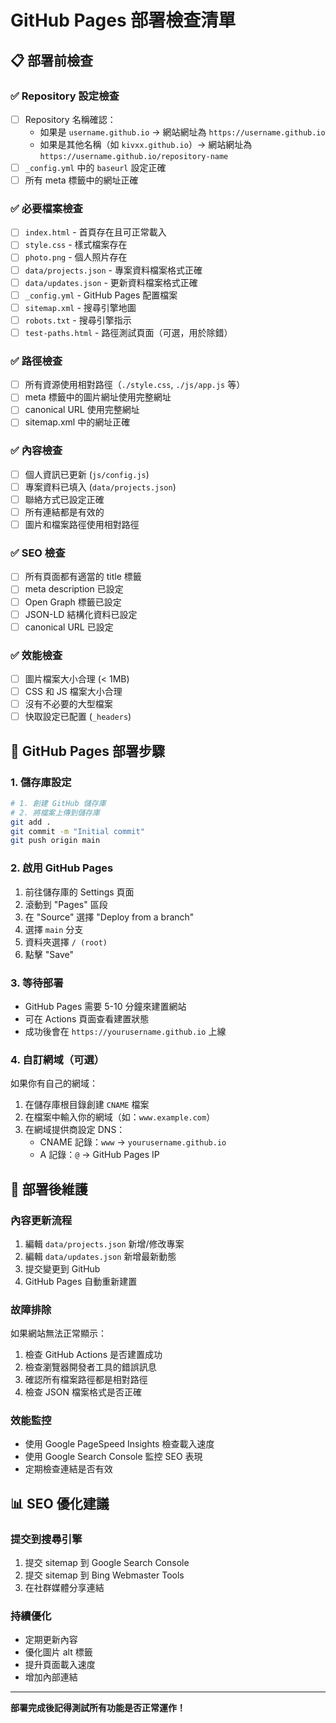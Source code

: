# GitHub Pages 部署檢查清單

## 📋 部署前檢查

### ✅ Repository 設定檢查
- [ ] Repository 名稱確認：
  - 如果是 `username.github.io` → 網站網址為 `https://username.github.io`
  - 如果是其他名稱（如 `kivxx.github.io`）→ 網站網址為 `https://username.github.io/repository-name`
- [ ] `_config.yml` 中的 `baseurl` 設定正確
- [ ] 所有 meta 標籤中的網址正確

### ✅ 必要檔案檢查
- [ ] `index.html` - 首頁存在且可正常載入
- [ ] `style.css` - 樣式檔案存在
- [ ] `photo.png` - 個人照片存在
- [ ] `data/projects.json` - 專案資料檔案格式正確
- [ ] `data/updates.json` - 更新資料檔案格式正確
- [ ] `_config.yml` - GitHub Pages 配置檔案
- [ ] `sitemap.xml` - 搜尋引擎地圖
- [ ] `robots.txt` - 搜尋引擎指示
- [ ] `test-paths.html` - 路徑測試頁面（可選，用於除錯）

### ✅ 路徑檢查
- [ ] 所有資源使用相對路徑（`./style.css`, `./js/app.js` 等）
- [ ] meta 標籤中的圖片網址使用完整網址
- [ ] canonical URL 使用完整網址
- [ ] sitemap.xml 中的網址正確

### ✅ 內容檢查
- [ ] 個人資訊已更新 (`js/config.js`)
- [ ] 專案資料已填入 (`data/projects.json`)
- [ ] 聯絡方式已設定正確
- [ ] 所有連結都是有效的
- [ ] 圖片和檔案路徑使用相對路徑

### ✅ SEO 檢查
- [ ] 所有頁面都有適當的 title 標籤
- [ ] meta description 已設定
- [ ] Open Graph 標籤已設定
- [ ] JSON-LD 結構化資料已設定
- [ ] canonical URL 已設定

### ✅ 效能檢查
- [ ] 圖片檔案大小合理 (< 1MB)
- [ ] CSS 和 JS 檔案大小合理
- [ ] 沒有不必要的大型檔案
- [ ] 快取設定已配置 (`_headers`)

## 🚀 GitHub Pages 部署步驟

### 1. 儲存庫設定
```bash
# 1. 創建 GitHub 儲存庫
# 2. 將檔案上傳到儲存庫
git add .
git commit -m "Initial commit"
git push origin main
```

### 2. 啟用 GitHub Pages
1. 前往儲存庫的 Settings 頁面
2. 滾動到 "Pages" 區段
3. 在 "Source" 選擇 "Deploy from a branch"
4. 選擇 `main` 分支
5. 資料夾選擇 `/ (root)`
6. 點擊 "Save"

### 3. 等待部署
- GitHub Pages 需要 5-10 分鐘來建置網站
- 可在 Actions 頁面查看建置狀態
- 成功後會在 `https://yourusername.github.io` 上線

### 4. 自訂網域（可選）
如果你有自己的網域：
1. 在儲存庫根目錄創建 `CNAME` 檔案
2. 在檔案中輸入你的網域（如：`www.example.com`）
3. 在網域提供商設定 DNS：
   - CNAME 記錄：`www` → `yourusername.github.io`
   - A 記錄：`@` → GitHub Pages IP

## 🔧 部署後維護

### 內容更新流程
1. 編輯 `data/projects.json` 新增/修改專案
2. 編輯 `data/updates.json` 新增最新動態
3. 提交變更到 GitHub
4. GitHub Pages 自動重新建置

### 故障排除
如果網站無法正常顯示：
1. 檢查 GitHub Actions 是否建置成功
2. 檢查瀏覽器開發者工具的錯誤訊息
3. 確認所有檔案路徑都是相對路徑
4. 檢查 JSON 檔案格式是否正確

### 效能監控
- 使用 Google PageSpeed Insights 檢查載入速度
- 使用 Google Search Console 監控 SEO 表現
- 定期檢查連結是否有效

## 📊 SEO 優化建議

### 提交到搜尋引擎
1. 提交 sitemap 到 Google Search Console
2. 提交 sitemap 到 Bing Webmaster Tools
3. 在社群媒體分享連結

### 持續優化
- 定期更新內容
- 優化圖片 alt 標籤
- 提升頁面載入速度
- 增加內部連結

---

**部署完成後記得測試所有功能是否正常運作！**
